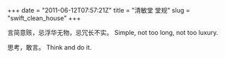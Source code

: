 +++
date = "2011-06-12T07:57:21Z"
title = "清敏堂 堂规"
slug = "swift_clean_house"
+++


言简意赅，忌浮华无物，忌冗长不实。
Simple, not too long, not too luxury.

思考，敢言。
Think and do it.

